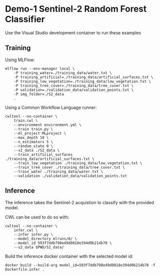
# Demo-1 Sentinel-2 Random Forest Classifier

Use the Visual Studio development container to run these examples

## Training 

Using MLFlow:

```
mlflow run --env-manager local \
    -P training_water=./training_data/water.txt \
    -P training_artificial=./training_data/artificial_surfaces.txt \
    -P training_low_vegetation=./training_data/low_vegetation.txt \
    -P training_tree_cover=./training_data/tree_cover.txt \
    -P validation=./validation_data/validation_points.txt \
    -P img_folder=./S2_data
    .
```

Using a Common Workflow Language runner:

```
cwltool --no-container \
    train.cwl \
    --environment environment.yml \
    --train train.py \
    --ml_project MLproject \
    --max_depth 10 \
    --n_estimators 5 \
    --random_state 0 \
    --s2_data ./S2_data \
    --train_artificial_surfaces ./training_data/artificial_surfaces.txt \
    --train_low_vegetation ./training_data/low_vegetation.txt \
    --train_tree_cover ./training_data/tree_cover.txt \
    --train_water ./training_data/water.txt \
    --validation ./validation_data/validation_points.txt
```

## Inference

The inference takes the Sentinel-2 acquistion to classify with the provided model.

CWL can be used to do so with:

```
cwltool --no-container \
    infer.cwl \
    --infer infer.py \
    --model_directory mlruns/0/ \
    --model_id 593f7ddb798e49d0818e394d0b214b70 \
    --s2_data $PWD/S2_data/
```

Build the inference docker container with the selected model id:

```
docker build --build-arg model_id=593f7ddb798e49d0818e394d0b214b70 -f Dockerfile.infer .
```
